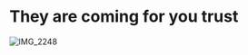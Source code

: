  # They are coming for you trust
 
 ![IMG_2248](https://github.com/user-attachments/assets/1110b85e-0a98-4fea-8ef2-23eb5caee0cd)
